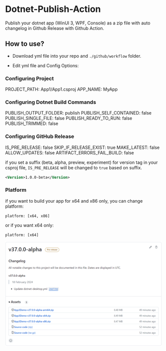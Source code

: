 # Dotnet-Publish-Action
Publish your dotnet app (WinUI 3, WPF, Console) as a zip file with auto changelog in Github Release with Github Action.

## How to use?
- Download yml file into your repo and `./github/workflow` folder.

- Edit yml file and Config Options:

### Configuring Project
PROJECT_PATH: App1/App1.csproj
APP_NAME: MyApp

### Configuring Dotnet Build Commands
PUBLISH_OUTPUT_FOLDER: publish
PUBLISH_SELF_CONTAINED: false
PUBLISH_SINGLE_FILE: false
PUBLISH_READY_TO_RUN: false
PUBLISH_TRIMMED: false

### Configuring GitHub Release
IS_PRE_RELEASE: false
SKIP_IF_RELEASE_EXIST: true
MAKE_LATEST: false
ALLOW_UPDATES: false
ARTIFACT_ERRORS_FAIL_BUILD: false

if you set a suffix (beta, alpha, preview, experiment) for version tag in your csproj file, `IS_PRE_RELEASE` will be changed to `true` based on suffix.

```xml
<Version>1.0.0-beta</Version>
```

### Platform
if you want to build your app for x64 and x86 only, you can change platform:

```
platform: [x64, x86]
```

or if you want x64 only:
```
platform: [x64]
```

![Preview](Preview.png)